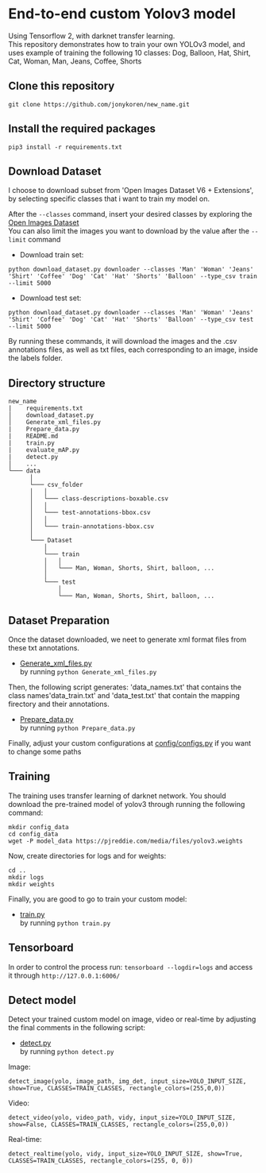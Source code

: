# End-to-end custom Yolov3 model
Using Tensorflow 2, with darknet transfer learning.  
This repository demonstrates how to train your own YOLOv3 model, and uses example of training the following 10 classes: Dog, Balloon, Hat, Shirt, Cat, Woman, Man, Jeans, Coffee, Shorts

## Clone this repository
```
git clone https://github.com/jonykoren/new_name.git
```  

## Install the required packages
```
pip3 install -r requirements.txt
```  

## Download Dataset
I choose to download subset from 'Open Images Dataset V6 + Extensions', by selecting specific classes that i want to train my model on.

After the ```--classes``` command, insert your desired classes by exploring the [Open Images Dataset](https://storage.googleapis.com/openimages/web/index.html)  
You can also limit the images you want to download by the value after the ```--limit``` command

* Download train set:
```
python download_dataset.py downloader --classes 'Man' 'Woman' 'Jeans' 'Shirt' 'Coffee' 'Dog' 'Cat' 'Hat' 'Shorts' 'Balloon' --type_csv train --limit 5000
```

* Download test set:
```
python download_dataset.py downloader --classes 'Man' 'Woman' 'Jeans' 'Shirt' 'Coffee' 'Dog' 'Cat' 'Hat' 'Shorts' 'Balloon' --type_csv test --limit 5000
```

By running these commands, it will download the images and the .csv annotations files, as well as txt files, each corresponding to an image, inside the labels folder. 

## Directory structure
```
new_name
|    requirements.txt
│    download_dataset.py
│    Generate_xml_files.py
|    Prepare_data.py
|    README.md
|    train.py
|    evaluate_mAP.py
|    detect.py
│    ...
└─── data
      │
      └─── csv_folder
      │   │
      │   └─── class-descriptions-boxable.csv
      │   │
      │   └─── test-annotations-bbox.csv
      │   │
      │   └─── train-annotations-bbox.csv
      │        
      └─── Dataset
          │
          └─── train
          │   │
          │   └─── Man, Woman, Shorts, Shirt, balloon, ...
          │   
          └─── test
              │
              └─── Man, Woman, Shorts, Shirt, balloon, ...

```

## Dataset Preparation
Once the dataset downloaded, we neet to generate xml format files from these txt annotations.
* [Generate_xml_files.py](https://github.com/jonykoren/Demo/blob/master/Generate_xml_files.py)  
by running ```python Generate_xml_files.py```

Then, the following script generates: 'data_names.txt' that contains the class names'data_train.txt' and 'data_test.txt' that contain the mapping firectory and their annotations.
* [Prepare_data.py](https://github.com/jonykoren/Demo/blob/master/Prepare_data.py)  
by running ```python Prepare_data.py```

Finally, adjust your custom configurations at [config/configs.py](https://github.com/jonykoren/Demo/blob/master/config/configs.py) if you want to change some paths 

## Training
The training uses transfer learning of darknet network. You should download the pre-trained model of yolov3 through running the following command:  
```
mkdir config_data
cd config_data
wget -P model_data https://pjreddie.com/media/files/yolov3.weights
```  
Now, create directories for logs and for weights:  
```
cd ..
mkdir logs
mkdir weights
```  
Finally, you are good to go to train your custom model:
* [train.py](https://github.com/jonykoren/Demo/blob/master/train.py)  
by running ```python train.py```

## Tensorboard
In order to control the process run: ```tensorboard --logdir=logs``` and access it through ```http://127.0.0.1:6006/``` 

## Detect model
Detect your trained custom model on image, video or real-time by adjusting the final comments in the following script:  
* [detect.py](https://github.com/jonykoren/Demo/blob/master/detect.py)  
by running ```python detect.py```

Image:  
```
detect_image(yolo, image_path, img_det, input_size=YOLO_INPUT_SIZE, show=True, CLASSES=TRAIN_CLASSES, rectangle_colors=(255,0,0))
```  

Video:  
```
detect_video(yolo, video_path, vidy, input_size=YOLO_INPUT_SIZE, show=False, CLASSES=TRAIN_CLASSES, rectangle_colors=(255,0,0))
```  

Real-time:  
```
detect_realtime(yolo, vidy, input_size=YOLO_INPUT_SIZE, show=True, CLASSES=TRAIN_CLASSES, rectangle_colors=(255, 0, 0))
```  
